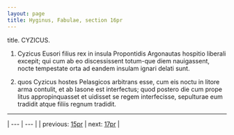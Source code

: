 ```yaml
---
layout: page
title: Hyginus, Fabulae, section 16pr
---
```


title. CYZICUS.



1. Cyzicus Eusori filius rex in insula Propontidis Argonautas hospitio liberali excepit; qui cum ab eo discessissent totum-que diem nauigassent, nocte tempestate orta ad eandem insulam ignari delati sunt.



2. quos Cyzicus hostes Pelasgicos arbitrans esse, cum eis noctu in litore arma contulit, et ab Iasone est interfectus; quod postero die cum prope litus appropinquasset et uidisset se regem interfecisse, sepulturae eum tradidit atque filiis regnum tradidit.



---

| --- | --- |
| previous: [15pr](../15pr/) | next: [17pr](../17pr/) |